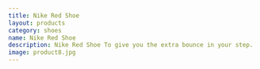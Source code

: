 ```yaml
---
title: Nike Red Shoe
layout: products
category: shoes
name: Nike Red Shoe
description: Nike Red Shoe To give you the extra bounce in your step.
image: product8.jpg
---
```



